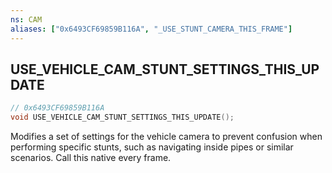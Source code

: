 ```yaml
---
ns: CAM
aliases: ["0x6493CF69859B116A", "_USE_STUNT_CAMERA_THIS_FRAME"]
---
```

## USE_VEHICLE_CAM_STUNT_SETTINGS_THIS_UPDATE

```c
// 0x6493CF69859B116A
void USE_VEHICLE_CAM_STUNT_SETTINGS_THIS_UPDATE();
```

Modifies a set of settings for the vehicle camera to prevent confusion when performing specific stunts, such as navigating inside pipes or similar scenarios.
Call this native every frame.